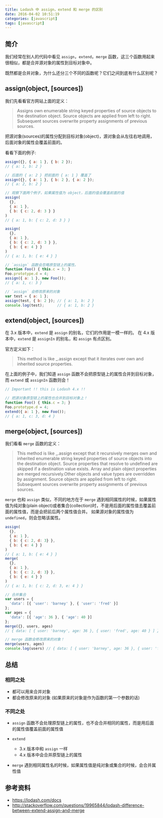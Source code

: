 ```yaml
---
title: Lodash 中 assign，extend 和 merge 的区别
date: 2016-04-02 10:51:19
categories: [javascript]
tags: [javascript]
---
```


## 简介

我们经常在别人的代码中看见 `assign`，`extend`，`merge` 函数，这三个函数用起来很相似，都是合并源对象的属性到目标对象中。

既然都是合并对象，为什么还分三个不同的函数呢？它们之间到底有什么区别呢？


## assign(object, [sources])

我们先看看官方网站上面的定义：

> Assigns own enumerable string keyed properties of source objects to the destination object. Source objects are applied from left to right. Subsequent sources overwrite property assignments of previous sources.

把源对象(sources)的属性分配到目标对象(object)，源对象会从左往右地调用，后面对象的属性会覆盖前面的。

看看下面的例子:

```js
assign({}, { a: 1 }, { b: 2 });
// { a: 1, b: 2 }

// 后面的 { a: 2 } 把前面的 { a: 1 } 覆盖了
assign({}, { a: 1 }, { b: 2 }, { a: 2 });
// { a: 2, b: 2 }

// 观察下面两个例子，如果属性值为 object，后面的值会覆盖前面的值
assign(
  {},
  { a: 1 },
  { b: { c: 2, d: 3 } }
)
// { a: 1, b: { c: 2, d: 3 } }

assign(
  {},
  { a: 1 },
  { b: { c: 2, d: 3 } },
  { b: { e: 4 } }
)
// { a: 1, b: { e: 4 } }

// `assign` 函数会忽略原型链上的属性。
function Foo() { this.c = 3; }
Foo.prototype.d = 4;
assign({ a: 1 }, new Foo());
// { a: 1, c: 3 }

// `assign` 会修改原来的对象
var test = { a: 1 };
assign(test, { b: 2 }); // { a: 1, b: 2 }
console.log(test);      // { a: 1, b: 2 }
```


## extend(object, [sources])

在 3.x 版本中，`extend` 是 `assign` 的别名，它们的作用是一模一样的。
在 4.x 版本中，`extend` 是 `assignIn` 的别名，和 `assign` 有点区别。

官方定义如下：

> This method is like _.assign except that it iterates over own and inherited source properties.

在上面的例子中，我们知道 `assign` 函数不会把原型链上的属性合并到目标对象，而 `extend` 或 `assignIn` 函数则会！

```js
// Important !! this is Lodash 4.x !!

// 把源对象原型链上的属性也合并到目标对象上！
function Foo() { this.c = 3; }
Foo.prototype.d = 4;
extend({ a: 1 }, new Foo());
// { a: 1, c: 3, d: 4 }
```


## merge(object, [sources])

我们看看 `merge` 函数的定义：

> This method is like _.assign except that it recursively merges own and inherited enumerable string keyed properties of source objects into the destination object. Source properties that resolve to undefined are skipped if a destination value exists. Array and plain object properties are merged recursively.Other objects and value types are overridden by assignment. Source objects are applied from left to right. Subsequent sources overwrite property assignments of previous sources.

`merge` 也和 `assign` 类似，不同的地方在于 `merge` 遇到相同属性的时候，如果属性值为纯对象(plain object)或者集合(collection)时，不是用后面的属性值去覆盖前面的属性值，而是会把前后两个属性值合并。
如果源对象的属性值为 `undefined`，则会忽略该属性。

```js
assign(
  {},
  { a: 1 },
  { b: { c: 2, d: 3} },
  { b: { e: 4 } }
)
// { a: 1, b: { e: 4 } }
merge(
  {},
  { a: 1 },
  { b: { c: 2, d: 3} },
  { b: { e: 4 } }
)
// { a: 1, b: { c: 2, d: 3, e: 4 } }

// 合并集合
var users = {
  'data': [{ 'user': 'barney' }, { 'user': 'fred' }]
};
var ages = {
  'data': [{ 'age': 36 }, { 'age': 40 }]
};
merge({}, users, ages)
// { data: [ { user: 'barney', age: 36 }, { user: 'fred', age: 40 } ] }

// merge 函数会修改原来的对象！
merge(users, ages)
console.log(users) // { data: [ { user: 'barney', age: 36 }, { user: 'fred', age: 40 } ]
```


## 总结

### 相同之处

- 都可以用来合并对象
- 都会修改原来的对象 (如果原来的对象是作为函数的第一个参数的话)

### 不同之处

- `assign` 函数不会处理原型链上的属性，也不会合并相同的属性，而是用后面的属性值覆盖前面的属性值

- `extend`
  - 3.x 版本中和 `assign` 一样
  - 4.x 版本中会合并原型链上的属性

- `merge` 遇到相同属性名的时候，如果属性值是纯对象或集合的时候，会合并属性值


## 参考资料

- https://lodash.com/docs
- http://stackoverflow.com/questions/19965844/lodash-difference-between-extend-assign-and-merge
